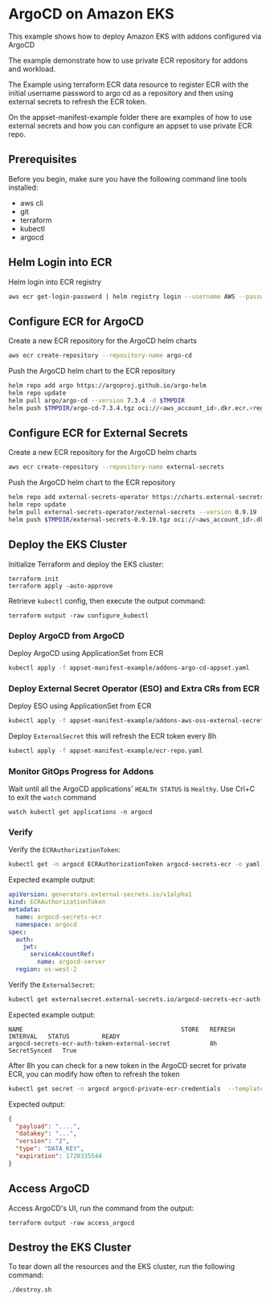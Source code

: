 # ArgoCD on Amazon EKS

This example shows how to deploy Amazon EKS with addons configured via ArgoCD

The example demonstrate how to use private ECR repository for addons and workload.

The Example using terraform ECR data resource to register ECR with the initial username password to argo cd as a repository and then using external secrets to refresh the ECR token.

On the appset-manifest-example folder there are examples of how to use external secrets and how you can configure an appset to use private ECR repo.


## Prerequisites
Before you begin, make sure you have the following command line tools installed:
- aws cli
- git
- terraform
- kubectl
- argocd

## Helm Login into ECR
Helm login into ECR registry
```bash
aws ecr get-login-password | helm registry login --username AWS --password-stdin <aws_account_id>.dkr.ecr.<region>.amazonaws.com
```

## Configure ECR for ArgoCD
Create a new ECR repository for the ArgoCD helm charts
```bash
aws ecr create-repository --repository-name argo-cd
```

Push the ArgoCD helm chart to the ECR repository
```bash
helm repo add argo https://argoproj.github.io/argo-helm
helm repo update
helm pull argo/argo-cd --version 7.3.4 -d $TMPDIR
helm push $TMPDIR/argo-cd-7.3.4.tgz oci://<aws_account_id>.dkr.ecr.<region>.amazonaws.com
```

## Configure ECR for External Secrets
Create a new ECR repository for the ArgoCD helm charts
```bash
aws ecr create-repository --repository-name external-secrets
```

Push the ArgoCD helm chart to the ECR repository
```bash
helm repo add external-secrets-operator https://charts.external-secrets.io
helm repo update
helm pull external-secrets-operator/external-secrets --version 0.9.19 -d $TMPDIR
helm push $TMPDIR/external-secrets-0.9.19.tgz oci://<aws_account_id>.dkr.ecr.<region>.amazonaws.com
```


## Deploy the EKS Cluster
Initialize Terraform and deploy the EKS cluster:
```shell
terraform init
terraform apply -auto-approve
```
Retrieve `kubectl` config, then execute the output command:
```shell
terraform output -raw configure_kubectl
```

### Deploy ArgoCD from ArgoCD
Deploy ArgoCD using ApplicationSet from ECR
```bash
kubectl apply -f appset-manifest-example/addons-argo-cd-appset.yaml
```

### Deploy External Secret Operator (ESO) and Extra CRs from ECR
Deploy ESO using ApplicationSet from ECR
```bash
kubectl apply -f appset-manifest-example/addons-aws-oss-external-secrets-appset.yaml
```
Deploy `ExternalSecret` this will refresh the ECR token every 8h
```bash
kubectl apply -f appset-manifest-example/ecr-repo.yaml
```

### Monitor GitOps Progress for Addons
Wait until all the ArgoCD applications' `HEALTH STATUS` is `Healthy`. Use Crl+C to exit the `watch` command
```shell
watch kubectl get applications -n argocd
```

### Verify
Verify the `ECRAuthorizationToken`:
```bash
kubectl get -n argocd ECRAuthorizationToken argocd-secrets-ecr -o yaml
```
Expected example output:
```yaml
apiVersion: generators.external-secrets.io/v1alpha1
kind: ECRAuthorizationToken
metadata:
  name: argocd-secrets-ecr
  namespace: argocd
spec:
  auth:
    jwt:
      serviceAccountRef:
        name: argocd-server
  region: us-west-2
```
Verify the `ExternalSecret`:
```bash
kubectl get externalsecret.external-secrets.io/argocd-secrets-ecr-auth-token-external-secret
```
Expected example output:
```
NAME                                            STORE   REFRESH INTERVAL   STATUS         READY
argocd-secrets-ecr-auth-token-external-secret           8h                 SecretSynced   True
```
After 8h you can check for a new token in the ArgoCD secret for private ECR, you can modify how often to refresh the token
```bash
kubectl get secret -n argocd argocd-private-ecr-credentials  --template="{{index .data.password | base64decode}}" | base64 -d | jq .
```
Expected output:
```json
{
  "payload": "....",
  "datakey": "...",
  "version": "2",
  "type": "DATA_KEY",
  "expiration": 1720335544
}
```

## Access ArgoCD
Access ArgoCD's UI, run the command from the output:
```shell
terraform output -raw access_argocd
```


## Destroy the EKS Cluster
To tear down all the resources and the EKS cluster, run the following command:
```shell
./destroy.sh
```
